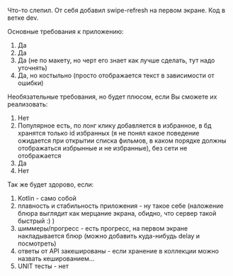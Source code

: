 Что-то слепил. От себя добавил swipe-refresh на первом экране.
Код в ветке dev.


Основные требования к приложению:
1. Да
2. Да
3. Да (не по макету, но черт его знает как лучше сделать, тут надо уточнять)
4. Да, но костыльно (просто отображается текст в зависимости от ошибки)


Необязательные требования, но будет плюсом, если Вы сможете их реализовать:
1. Нет
2. Популярное есть, по лонг клику добавляется в избранное, в бд хранятся только id избранных (я не понял какое поведение ожидается при открытии списка фильмов, в каком порядке должны отображаться избрынные и не избранные), без сети не отображается
3. Да
4. Нет


Так же будет здорово, если:
1. Kotlin - само собой
2. плавность и стабильность приложения - ну такое себе (наложение блюра выглядит как мерцание экрана, обидно, что сервер такой быстрый :) )
3. шиммеры/прогресс - есть прогресс, на первом экране накладывается блюр (можно добавить куда-нибудь delay и посмотреть)
4. ответы от API закешированы - если хранение в коллекции можно назвать кешированием...
5. UNIT тесты - нет